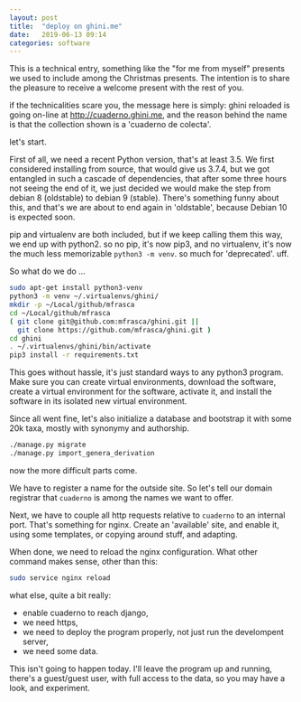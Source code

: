 ```yaml
---
layout: post
title:  "deploy on ghini.me"
date:   2019-06-13 09:14
categories: software
---
```


This is a technical entry, something like the "for me from myself" presents
we used to include among the Christmas presents. The intention is to share
the pleasure to receive a welcome present with the rest of you.

if the technicalities scare you, the message here is simply: ghini reloaded
is going on-line at http://cuaderno.ghini.me, and the reason behind the name
is that the collection shown is a 'cuaderno de colecta'.

let's start.

First of all, we need a recent Python version, that's at least 3.5.  We
first considered installing from source, that would give us 3.7.4, but we
got entangled in such a cascade of dependencies, that after some three hours
not seeing the end of it, we just decided we would make the step from debian
8 (oldstable) to debian 9 (stable).  There's something funny about this, and
that's we are about to end again in 'oldstable', because Debian 10 is
expected soon.

pip and virtualenv are both included, but if we keep calling them this way,
we end up with python2.  so no pip, it's now pip3, and no virtualenv, it's
now the much less memorizable `python3 -m venv`.  so much for
'deprecated'.  uff.

So what do we do … 

```bash
sudo apt-get install python3-venv
python3 -m venv ~/.virtualenvs/ghini/
mkdir -p ~/Local/github/mfrasca
cd ~/Local/github/mfrasca
( git clone git@github.com:mfrasca/ghini.git ||
  git clone https://github.com/mfrasca/ghini.git )
cd ghini
. ~/.virtualenvs/ghini/bin/activate
pip3 install -r requirements.txt
```

This goes without hassle, it's just standard ways to any python3 program.
Make sure you can create virtual environments, download the software, create
a virtual environment for the software, activate it, and install the
software in its isolated new virtual environment.

Since all went fine, let's also initialize a database and bootstrap it with
some 20k taxa, mostly with synonymy and authorship.

```bash
./manage.py migrate
./manage.py import_genera_derivation
```

now the more difficult parts come.

We have to register a name for the outside site.  So let's tell our domain
registrar that `cuaderno` is among the names we want to offer.

Next, we have to couple all http requests relative to `cuaderno` to an
internal port.  That's something for nginx.  Create an 'available' site, and
enable it, using some templates, or copying around stuff, and adapting.

When done, we need to reload the nginx configuration.  What other command
makes sense, other than this:

```bash
sudo service nginx reload
```

what else, quite a bit really:

- enable cuaderno to reach django,
- we need https,
- we need to deploy the program properly, not just run the develompent server,
- we need some data.

This isn't going to happen today.  I'll leave the program up and running,
there's a guest/guest user, with full access to the data, so you may have a
look, and experiment.
